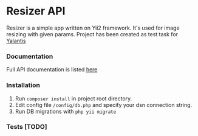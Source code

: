 Resizer API
===========

Resizer is a simple app written on Yii2 framework. It's used for image resizing with given params.
Project has been created as test task for [Yalantis](https://yalantis.com)

### Documentation
Full API documentation is listed [here](http://docs.resizer.apiary.io/#)

### Installation
1. Run ```composer install``` in project root directory.
2. Edit config file ```/config/db.php``` and specify your dsn connection string.
3. Run DB migrations with ```php yii migrate```

### Tests [TODO]